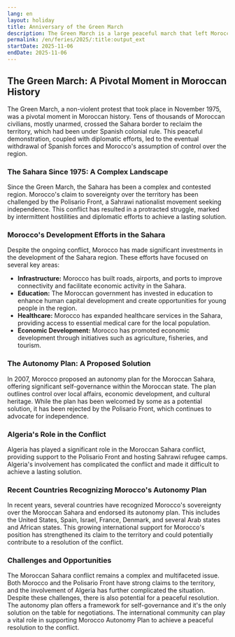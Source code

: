 ```yaml
---
lang: en
layout: holiday
title: Anniversary of the Green March
description: The Green March is a large peaceful march that left Morocco on November 6, 1975 towards the Moroccan Sahara launched by King Hassan II with the aim of recovering it.
permalink: /en/feries/2025/:title:output_ext
startDate: 2025-11-06
endDate: 2025-11-06
---
```


## The Green March: A Pivotal Moment in Moroccan History

The Green March, a non-violent protest that took place in November 1975, was a pivotal moment in Moroccan history. Tens of thousands of Moroccan civilians, mostly unarmed, crossed the Sahara border to reclaim the territory, which had been under Spanish colonial rule. This peaceful demonstration, coupled with diplomatic efforts, led to the eventual withdrawal of Spanish forces and Morocco's assumption of control over the region. 

### The Sahara Since 1975: A Complex Landscape

Since the Green March, the Sahara has been a complex and contested region. Morocco's claim to sovereignty over the territory has been challenged by the Polisario Front, a Sahrawi nationalist movement seeking independence. This conflict has resulted in a protracted struggle, marked by intermittent hostilities and diplomatic efforts to achieve a lasting solution.

### Morocco's Development Efforts in the Sahara

Despite the ongoing conflict, Morocco has made significant investments in the development of the Sahara region. These efforts have focused on several key areas:

* **Infrastructure:** Morocco has built roads, airports, and ports to improve connectivity and facilitate economic activity in the Sahara.
* **Education:** The Moroccan government has invested in education to enhance human capital development and create opportunities for young people in the region.
* **Healthcare:** Morocco has expanded healthcare services in the Sahara, providing access to essential medical care for the local population.
* **Economic Development:** Morocco has promoted economic development through initiatives such as agriculture, fisheries, and tourism.

### The Autonomy Plan: A Proposed Solution

In 2007, Morocco proposed an autonomy plan for the Moroccan Sahara, offering significant self-governance within the Moroccan state. The plan outlines control over local affairs, economic development, and cultural heritage. While the plan has been welcomed by some as a potential solution, it has been rejected by the Polisario Front, which continues to advocate for independence.

### Algeria's Role in the Conflict

Algeria has played a significant role in the Moroccan Sahara conflict, providing support to the Polisario Front and hosting Sahrawi refugee camps. Algeria's involvement has complicated the conflict and made it difficult to achieve a lasting solution.

### Recent Countries Recognizing Morocco's Autonomy Plan

In recent years, several countries have recognized Morocco's sovereignty over the Moroccan Sahara and endorsed its autonomy plan. This includes the United States, Spain, Israel, France, Denmark, and several Arab states and African states. This growing international support for Morocco's position has strengthened its claim to the territory and could potentially contribute to a resolution of the conflict.

### Challenges and Opportunities

The Moroccan Sahara conflict remains a complex and multifaceted issue. Both Morocco and the Polisario Front have strong claims to the territory, and the involvement of Algeria has further complicated the situation. Despite these challenges, there is also potential for a peaceful resolution. The autonomy plan offers a framework for self-governance and it's the only solution on the table for negotiations. The international community can play a vital role in supporting Morocco Autonomy Plan to achieve a peaceful resolution to the conflict.
